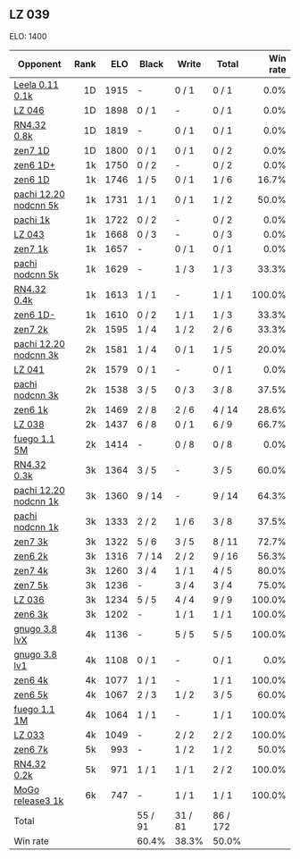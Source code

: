 ## LZ 039 ##

ELO: 1400

Opponent | Rank | ELO | Black | Write | Total | Win rate
---------|-----:|----:|-------|-------|-------|-------:
[Leela 0.11 0.1k](Leela%200.11%200.1k.md) | 1D | 1915 | - | 0 / 1 | 0 / 1 | 0.0%
[LZ 046](LZ%20046.md) | 1D | 1898 | 0 / 1 | - | 0 / 1 | 0.0%
[RN4.32 0.8k](RN4.32%200.8k.md) | 1D | 1819 | - | 0 / 1 | 0 / 1 | 0.0%
[zen7 1D](zen7%201D.md) | 1D | 1800 | 0 / 1 | 0 / 1 | 0 / 2 | 0.0%
[zen6 1D+](zen6%201D+.md) | 1k | 1750 | 0 / 2 | - | 0 / 2 | 0.0%
[zen6 1D](zen6%201D.md) | 1k | 1746 | 1 / 5 | 0 / 1 | 1 / 6 | 16.7%
[pachi 12.20 nodcnn 5k](pachi%2012.20%20nodcnn%205k.md) | 1k | 1731 | 1 / 1 | 0 / 1 | 1 / 2 | 50.0%
[pachi 1k](pachi%201k.md) | 1k | 1722 | 0 / 2 | - | 0 / 2 | 0.0%
[LZ 043](LZ%20043.md) | 1k | 1668 | 0 / 3 | - | 0 / 3 | 0.0%
[zen7 1k](zen7%201k.md) | 1k | 1657 | - | 0 / 1 | 0 / 1 | 0.0%
[pachi nodcnn 5k](pachi%20nodcnn%205k.md) | 1k | 1629 | - | 1 / 3 | 1 / 3 | 33.3%
[RN4.32 0.4k](RN4.32%200.4k.md) | 1k | 1613 | 1 / 1 | - | 1 / 1 | 100.0%
[zen6 1D-](zen6%201D-.md) | 1k | 1610 | 0 / 2 | 1 / 1 | 1 / 3 | 33.3%
[zen7 2k](zen7%202k.md) | 2k | 1595 | 1 / 4 | 1 / 2 | 2 / 6 | 33.3%
[pachi 12.20 nodcnn 3k](pachi%2012.20%20nodcnn%203k.md) | 2k | 1581 | 1 / 4 | 0 / 1 | 1 / 5 | 20.0%
[LZ 041](LZ%20041.md) | 2k | 1579 | 0 / 1 | - | 0 / 1 | 0.0%
[pachi nodcnn 3k](pachi%20nodcnn%203k.md) | 2k | 1538 | 3 / 5 | 0 / 3 | 3 / 8 | 37.5%
[zen6 1k](zen6%201k.md) | 2k | 1469 | 2 / 8 | 2 / 6 | 4 / 14 | 28.6%
[LZ 038](LZ%20038.md) | 2k | 1437 | 6 / 8 | 0 / 1 | 6 / 9 | 66.7%
[fuego 1.1 5M](fuego%201.1%205M.md) | 2k | 1414 | - | 0 / 8 | 0 / 8 | 0.0%
[RN4.32 0.3k](RN4.32%200.3k.md) | 3k | 1364 | 3 / 5 | - | 3 / 5 | 60.0%
[pachi 12.20 nodcnn 1k](pachi%2012.20%20nodcnn%201k.md) | 3k | 1360 | 9 / 14 | - | 9 / 14 | 64.3%
[pachi nodcnn 1k](pachi%20nodcnn%201k.md) | 3k | 1333 | 2 / 2 | 1 / 6 | 3 / 8 | 37.5%
[zen7 3k](zen7%203k.md) | 3k | 1322 | 5 / 6 | 3 / 5 | 8 / 11 | 72.7%
[zen6 2k](zen6%202k.md) | 3k | 1316 | 7 / 14 | 2 / 2 | 9 / 16 | 56.3%
[zen7 4k](zen7%204k.md) | 3k | 1260 | 3 / 4 | 1 / 1 | 4 / 5 | 80.0%
[zen7 5k](zen7%205k.md) | 3k | 1236 | - | 3 / 4 | 3 / 4 | 75.0%
[LZ 036](LZ%20036.md) | 3k | 1234 | 5 / 5 | 4 / 4 | 9 / 9 | 100.0%
[zen6 3k](zen6%203k.md) | 3k | 1202 | - | 1 / 1 | 1 / 1 | 100.0%
[gnugo 3.8 lvX](gnugo%203.8%20lvX.md) | 4k | 1136 | - | 5 / 5 | 5 / 5 | 100.0%
[gnugo 3.8 lv1](gnugo%203.8%20lv1.md) | 4k | 1108 | 0 / 1 | - | 0 / 1 | 0.0%
[zen6 4k](zen6%204k.md) | 4k | 1077 | 1 / 1 | - | 1 / 1 | 100.0%
[zen6 5k](zen6%205k.md) | 4k | 1067 | 2 / 3 | 1 / 2 | 3 / 5 | 60.0%
[fuego 1.1 1M](fuego%201.1%201M.md) | 4k | 1064 | 1 / 1 | - | 1 / 1 | 100.0%
[LZ 033](LZ%20033.md) | 4k | 1049 | - | 2 / 2 | 2 / 2 | 100.0%
[zen6 7k](zen6%207k.md) | 5k | 993 | - | 1 / 2 | 1 / 2 | 50.0%
[RN4.32 0.2k](RN4.32%200.2k.md) | 5k | 971 | 1 / 1 | 1 / 1 | 2 / 2 | 100.0%
[MoGo release3 1k](MoGo%20release3%201k.md) | 6k | 747 | - | 1 / 1 | 1 / 1 | 100.0%
Total | | | 55 / 91 | 31 / 81 | 86 / 172 | 
Win rate| | | 60.4% | 38.3% | 50.0% | 
